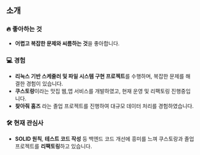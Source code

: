 ## 소개

### 🔥 좋아하는 것
- **어렵고 복잡한 문제와 씨름하는 것**을 좋아합니다.

### 💻 경험
- **리눅스 기반 스케줄러 및 파일 시스템 구현 프로젝트**를 수행하며, 복잡한 문제를 해결한 경험이 있습니다.
- **쿠스토랑**이라는 맛집 웹,앱 서비스를 개발하였고, 현재 운영 및 리팩토링 진행중입니다.
- **찾아줘 홈즈** 라는 졸업 프로젝트를 진행하여 대규모 데이터 처리를 경험하였습니다.

### 🛠️ 현재 관심사
- **SOLID 원칙**, **테스트 코드 작성** 등 백엔드 코드 개선에 흥미를 느껴 쿠스토랑과 졸업 프로젝트를 **리팩토링**하고 있습니다.
